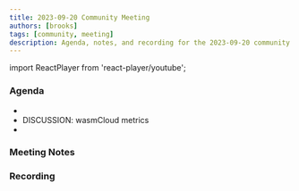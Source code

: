 ```yaml
---
title: 2023-09-20 Community Meeting
authors: [brooks]
tags: [community, meeting]
description: Agenda, notes, and recording for the 2023-09-20 community meeting
---
```


import ReactPlayer from 'react-player/youtube';

### Agenda

- 
- DISCUSSION: wasmCloud metrics
- 

<!--truncate-->

### Meeting Notes

### Recording

<ReactPlayer url='https://www.youtube.com/watch?v=7GR19pgb2u0' controls />
